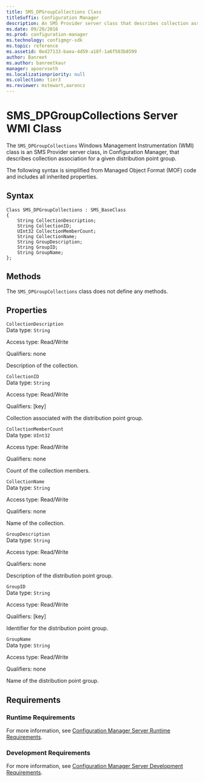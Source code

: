 ```yaml
---
title: SMS_DPGroupCollections Class
titleSuffix: Configuration Manager
description: An SMS Provider server class that describes collection association for a given distribution point group.
ms.date: 09/20/2016
ms.prod: configuration-manager
ms.technology: configmgr-sdk
ms.topic: reference
ms.assetid: 0ed27133-baea-4d59-a18f-1a6f503b8599
author: Banreet
ms.author: banreetkaur
manager: apoorvseth
ms.localizationpriority: null
ms.collection: tier3
ms.reviewer: mstewart,aaroncz 
---
```

# SMS_DPGroupCollections Server WMI Class
The `SMS_DPGroupCollections` Windows Management Instrumentation (WMI) class is an SMS Provider server class, in Configuration Manager, that describes collection association for a given distribution point group.  

 The following syntax is simplified from Managed Object Format (MOF) code and includes all inherited properties.  

## Syntax  

```  
Class SMS_DPGroupCollections : SMS_BaseClass  
{  
    String CollectionDescription;  
    String CollectionID;  
    UInt32 CollectionMemberCount;  
    String CollectionName;  
    String GroupDescription;  
    String GroupID;  
    String GroupName;  
};  
```  

## Methods  
 The `SMS_DPGroupCollections` class does not define any methods.  

## Properties  
 `CollectionDescription`  
 Data type: `String`  

 Access type: Read/Write  

 Qualifiers: none  

 Description of the collection.  

 `CollectionID`  
 Data type: `String`  

 Access type: Read/Write  

 Qualifiers: [key]  

 Collection associated with the distribution point group.  

 `CollectionMemberCount`  
 Data type: `UInt32`  

 Access type: Read/Write  

 Qualifiers: none  

 Count of the collection members.  

 `CollectionName`  
 Data type: `String`  

 Access type: Read/Write  

 Qualifiers: none  

 Name of the collection.  

 `GroupDescription`  
 Data type: `String`  

 Access type: Read/Write  

 Qualifiers: none  

 Description of the distribution point group.  

 `GroupID`  
 Data type: `String`  

 Access type: Read/Write  

 Qualifiers: [key]  

 Identifier for the distribution point group.  

 `GroupName`  
 Data type: `String`  

 Access type: Read/Write  

 Qualifiers: none  

 Name of the distribution point group.  

## Requirements  

### Runtime Requirements  
 For more information, see [Configuration Manager Server Runtime Requirements](../../../../../develop/core/reqs/server-runtime-requirements.md).  

### Development Requirements  
 For more information, see [Configuration Manager Server Development Requirements](../../../../../develop/core/reqs/server-development-requirements.md).  
